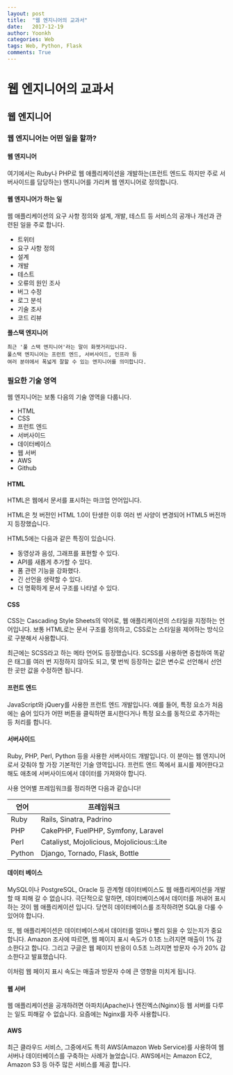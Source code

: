 ```yaml
---
layout: post
title:  "웹 엔지니어의 교과서"
date:   2017-12-19
author: Yoonkh
categories: Web
tags: Web, Python, Flask
comments: True
---
```


# 웹 엔지니어의 교과서 

## 웹 엔지니어 

### 웹 엔지니어는 어떤 일을 할까?

#### 웹 엔지니어

여기에서는 Ruby나 PHP로 웹 애플리케이션을 개발하는(프런트 엔드도 하지만 주로 서버사이드를 담당하는) 엔지니어를 가리켜 웹 엔지니어로 정의합니다.

#### 웹 엔지니어가 하는 일

웹 애플리케이션의 요구 사항 정의와 설계, 개발, 테스트 등 서비스의 공개나 개선과 관련된 일을 주로 합니다. 

- 트위터
- 요구 사항 정의
- 설계
- 개발
- 테스트
- 오류의 원인 조사
- 버그 수정
- 로그 분석
- 기술 조사
- 코드 리뷰

**풀스택 엔지니어**

```
최근 '풀 스택 엔지니어'라는 말이 화젯거리입니다. 
풀스택 엔지니어는 프런트 엔드, 서버사이드, 인프라 등 
여러 분야에서 폭넓게 잘할 수 있는 엔지니어를 의미합니다.
```

### 필요한 기술 영역

웹 엔지니어는 보통 다음의 기술 영역을 다룹니다. 

- HTML
- CSS
- 프런트 엔드
- 서버사이드
- 데이터베이스
- 웹 서버
- AWS
- Github

#### HTML

HTML은 웹에서 문서를 표시하는 마크업 언어입니다. 

HTML은 첫 버전인 HTML 1.0이 탄생한 이후 여러 번 사양이 변경되어 HTML5 버전까지 등장했습니다. 

HTML5에는 다음과 같은 특징이 있습니다. 

- 동영상과 음성, 그래프를 표현할 수 있다.
- API를 새롭게 추가할 수 있다.
- 폼 관련 기능을 강화했다.
- 긴 선언을 생략할 수 있다. 
- 더 명확하게 문서 구조를 나타낼 수 있다.

#### CSS 

CSS는 Cascading Style Sheets의 약어로, 웹 애플리케이션의 스타일을 지정하는 언어입니다. 보통 HTML로는 문서 구조를 정의하고, CSS로는 스타일을 제어하는 방식으로 구분해서 사용합니다. 

최근에는 SCSS라고 하는 메타 언어도 등장했습니다. SCSS를 사용하면 중첩하여 똑같은 태그를 여러 번 지정하지 않아도 되고, 몇 번씩 등장하는 값은 변수로 선언해서 선언한 곳만 값을 수정하면 됩니다. 

#### 프런트 엔드

JavaScript와 jQuery를 사용한 프런트 엔드 개발입니다. 예를 들어, 특정 요소가 처음에는 숨어 있다가 어떤 버튼을 클릭하면 표시한다거나 특정 요소를 동적으로 추가하는 등 처리를 합니다. 

#### 서버사이드

Ruby, PHP, Perl, Python 등을 사용한 서버사이드 개발입니다. 이 분야는 웹 엔지니어로서 갖춰야 할 가장 기본적인 기술 영역입니다. 프런트 엔드 쪽에서 표시를 제어한다고 해도 애초에 서버사이드에서 데이터를 가져와야 합니다. 

사용 언어별 프레임워크를 정리하면 다음과 같습니다!

| **언어**  | **프레임워크**  |
|---|---|
| Ruby  | Rails, Sinatra, Padrino  |
| PHP  | CakePHP, FuelPHP, Symfony, Laravel  |
| Perl  | Cataliyst, Mojolicious, Mojolicious::Lite  |
| Python  | Django, Tornado, Flask, Bottle  |

#### 데이터 베이스 

MySQL이나 PostgreSQL, Oracle 등 관계형 데이터베이스도 웹 애플리케이션을 개발 할 때 피해 갈 수 없습니다. 극단적으로 말하면, 데이터베이스에서 데이터를 꺼내어 표시하는 것이 웹 애플리케이션 입니다. 당연히 데이터베이스를 조작하려면 SQL을 다룰 수 있어야 합니다. 

또, 웹 애플리케이션은 데이터베이스에서 데이터를 얼마나 빨리 읽을 수 있는지가 중요합니다. Amazon 조사에 따르면, 웹 페이지 표시 속도가 0.1초 느려지면 매출이 1% 감소한다고 합니다. 그리고 구글은 웹 페이지 반응이 0.5초 느려지면 방문자 수가 20% 감소한다고 발표했습니다. 

이처럼 웹 페이지 표시 속도는 매출과 방문자 수에 큰 영향을 미치게 됩니다. 

#### 웹 서버

웹 애플리케이션을 공개하려면 아파치(Apache)나 엔진엑스(Nginx)등 웹 서버를 다루는 일도 피해갈 수 없습니다. 요즘에는 Nginx를 자주 사용합니다. 

#### AWS

최근 클라우드 서비스, 그중에서도 특히 AWS(Amazon Web Service)를 사용하여 웹 서버나 데이터베이스를 구축하는 사례가 늘었습니다. AWS에서는 Amazon EC2, Amazon S3 등 아주 많은 서비스를 제공 합니다. 




